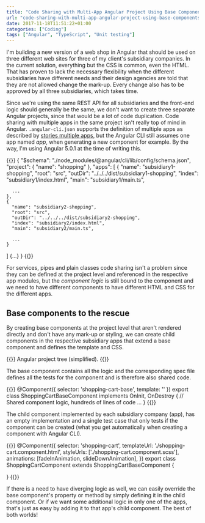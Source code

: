 ```yaml
---
title: "Code Sharing with Multi-App Angular Project Using Base Components"
url: "code-sharing-with-multi-app-angular-project-using-base-components"
date: 2017-11-18T11:51:22+01:00
categories: ["Coding"]
tags: ["Angular", "TypeScript", "Unit testing"]
---
```


I'm building a new version of a web shop in Angular that should be used on three different web sites for three of my client's subsidiary companies. In the current solution, everything but the CSS is common, even the HTML. That has proven to lack the necessary flexibility when the different subsidiaries have different needs and their design agencies are told that they are not allowed change the mark-up. Every change also has to be approved by all three subsidiaries, which takes time.

Since we're using the same REST API for all subsidiaries and the front-end logic should generally be the same, we don't want to create three separate Angular projects, since that would be a lot of code duplication. Code sharing with multiple apps in the same project isn't really top of mind in Angular.  `.angular-cli.json` supports the definition of multiple apps as described by [stories multiple apps][1], but the Angular CLI still assumes one app named _app_, when generating a new component for example. By the way, I'm using Angular 5.0.1 at the time of writing this.

{{<highlight json>}}
{
  "$schema": "./node_modules/@angular/cli/lib/config/schema.json",
  "project": {
    "name": "shopping"
  },
  "apps": [
    {
      "name": "subsidiary1-shopping",
      "root": "src",
      "outDir": "../../../dist/subsidiary1-shopping",
      "index": "subsidiary1/index.html",
      "main": "subsidiary1/main.ts",
      
      ...
    },
    {
      "name": "subsidiary2-shopping",
      "root": "src",
      "outDir": "../../../dist/subsidiary2-shopping",
      "index": "subsidiary2/index.html",
      "main": "subsidiary2/main.ts",

      ...
    }
  ]
  {...}
}
{{</highlight>}}

For services, pipes and plain classes code sharing isn't a problem since they can be defined at the project level and referenced in the respective app modules, but the _component logic_ is still bound to the component and we need to have different components to have different HTML and CSS for the different apps.

## Base components to the rescue

By creating base components at the project level that aren't rendered directly and don't have any mark-up or styling, we can create child components in the respective subsidiary apps that extend a base component and defines the template and CSS. 

{{<post-image image="base-component-angular-project-tree.png" lightbox="true" alt="Angular project tree">}}
Angular project tree (simplified).
{{</post-image>}}

The base component contains all the logic and the corresponding spec file defines all the tests for the component and is therefore also shared code.

{{<highlight typescript>}}
@Component({
  selector: 'shopping-cart-base',
  template: ''
})
export class ShoppingCartBaseComponent implements OnInit, OnDestroy {
    // Shared component logic, hundreds of lines of code
    ...
}
{{</highlight>}}

The child component implemented by each subsidiary company (app), has an empty implementation and a single test case that only tests if the component can be created (what you get automatically when creating a component with Angular CLI). 

{{<highlight typescript>}}
@Component({
  selector: 'shopping-cart',
  templateUrl: './shopping-cart.component.html',
  styleUrls: ['./shopping-cart.component.scss'],
  animations: [fadeInAnimation, slideDownAnimation],
})
export class ShoppingCartComponent extends ShoppingCartBaseComponent {
  
}
{{</highlight>}}

If there is a need to have diverging logic as well, we can easily override the base component's property or method by simply defining it in the child component. Or if we want some additional logic in only one of the apps, that's just as easy by adding it to that app's child component. The best of both worlds!

[1]: https://github.com/angular/angular-cli/wiki/stories-multiple-apps
